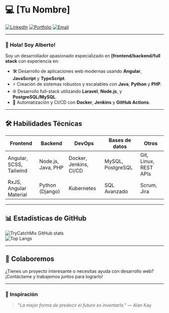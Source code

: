 # 💻 **[Tu Nombre]**  

[![LinkedIn](https://img.shields.io/badge/LinkedIn-0077B5?style=for-the-badge&logo=linkedin&logoColor=white)]([https://linkedin.com/in/tu-perfil](https://www.linkedin.com/in/amunoz-garcia/))  
[![Portfolio](https://img.shields.io/badge/Portfolio-%2312100E.svg?style=for-the-badge&logo=github&logoColor=white)]([https://tu-portfolio.com](https://github.com/TryCatchMix/TryCatchMix.github.io))  
[![Email](https://img.shields.io/badge/Email-D14836?style=for-the-badge&logo=gmail&logoColor=white)](albertomunozgarcia.dev@gmail.com)  

---

### 👋 **Hola! Soy Alberto!**
Soy un desarrollador apasionado especializado en **[frontend/backend/full stack** con experiencia en:

- 🛠️ Desarrollo de aplicaciones web modernas usando **Angular**, **JavaScript** y **TypeScript**.  
- ⚡ Creación de sistemas robustos y escalables con **Java**, **Python** y **PHP**.  
- 🌐 Desarrollo full-stack utilizando **Laravel**, **Node.js**, y **PostgreSQL/MySQL**.  
- 🚀 Automatización y CI/CD con **Docker**, **Jenkins** y **GitHub Actions**.  

---

## 🛠️ **Habilidades Técnicas**  

| **Frontend** | **Backend** | **DevOps** | **Bases de datos** | **Otros** |
|--------------|-------------|------------|---------------------|-----------|
| Angular, SCSS, Tailwind | Node.js, Java, PHP | Docker, Jenkins, CI/CD | MySQL, PostgreSQL | Git, Linux, REST APIs |
| RxJS, Angular Material   | Python (Django)   | Kubernetes          | SQL Avanzado          | Scrum, Jira          |

---

## 📊 **Estadísticas de GitHub**  

![TryCatchMix GitHub stats](https://github-readme-stats.vercel.app/api?username=trycatchmix&show_icons=true&theme=tokyonight)  
![Top Langs](https://github-readme-stats.vercel.app/api/top-langs/?username=tu-usuario&layout=compact&theme=tokyonight)

---

## 🤝 **Colaboremos**  
¿Tienes un proyecto interesante o necesitas ayuda con desarrollo web?  
¡Contáctame y trabajemos juntos para lograrlo!  

---

### 🎨 Inspiración  
> _"La mejor forma de predecir el futuro es inventarlo."_ — Alan Kay  
